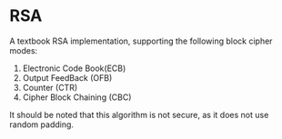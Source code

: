 # RSA

A textbook RSA implementation, supporting the following block cipher modes:
1) Electronic Code Book(ECB)
2) Output FeedBack (OFB)
3) Counter (CTR)
4) Cipher Block Chaining (CBC)

It should be noted that this algorithm is not secure, as it does not use
random padding.

